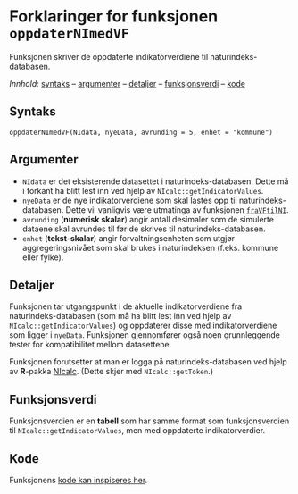 # Forklaringer for funksjonen `oppdaterNImedVF`

Funksjonen skriver de oppdaterte indikatorverdiene til naturindeks-databasen.

_Innhold:_ [syntaks](#syntaks) – [argumenter](#argumenter) – [detaljer](#detaljer) – [funksjonsverdi](#funksjonsverdi) – [kode](#kode)


## Syntaks

```{r}
oppdaterNImedVF(NIdata, nyeData, avrunding = 5, enhet = "kommune")
```


## Argumenter

* `NIdata` er det eksisterende datasettet i naturindeks-databasen. Dette må i forkant ha blitt lest inn ved hjelp av `NIcalc::getIndicatorValues`.
* `nyeData` er de nye indikatorverdiene som skal lastes opp til naturindeks-databasen. Dette vil vanligvis være utmatinga av funksjonen [`fraVFtilNI`](fraVFtilNI.md).
* `avrunding` (**numerisk skalar**) angir antall desimaler som de simulerte dataene skal avrundes til før de skrives til naturindeks-databasen.
* `enhet` (**tekst-skalar**) angir forvaltningsenheten som utgjør aggregeringsnivået som skal brukes i naturindeksen (f.eks. kommune eller fylke).


## Detaljer

Funksjonen tar utgangspunkt i de aktuelle indikatorverdiene fra naturindeks-databasen (som må ha blitt lest inn ved hjelp av `NIcalc::getIndicatorValues`) og oppdaterer disse med indikatorverdiene som ligger i `nyeData`.
Funksjonen gjennomfører også noen grunnleggende tester for kompatibilitet mellom datasettene.

Funksjonen forutsetter at man er logga på naturindeks-databasen ved hjelp av **R**-pakka [NIcalc](https://github.com/NINAnor/NIcalc). (Dette skjer med `NIcalc::getToken`.)


## Funksjonsverdi

Funksjonsverdien er en **tabell** som har samme format som funksjonsverdien til `NIcalc::getIndicatorValues`, men med oppdaterte indikatorverdier.


## Kode

Funksjonens [kode kan inspiseres her](../R/oppdaterNImedVF.R).

